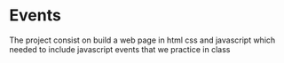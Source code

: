 <h1>Events</h1>

<p>The project consist on build a web page in html css and javascript which needed to include javascript events that we practice in class</p>
